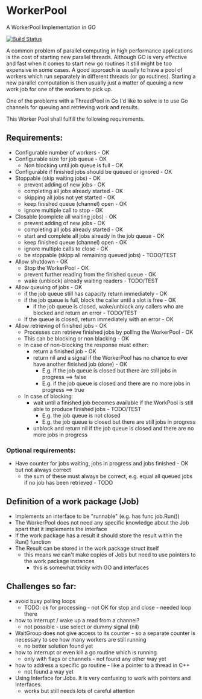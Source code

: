# WorkerPool
A WorkerPool Implementation in GO

[![Build Status](https://travis-ci.org/frankkopp/WorkerPool.svg?branch=master)](https://travis-ci.org/frankkopp/WorkerPool)

A common problem of parallel computing in high performance applications is the cost of starting new parallel threads.
Although GO is very effective and fast when it comes to start new go routines it still might be too expensive in some cases.
A good approach is usually to have a pool of workers which run separately in different threads (or go routines). Starting a 
new parallel computation is then usually just a matter of queuing a new work job for one of the workers to pick up. 

One of the problems with a ThreadPool in Go I'd like to solve is to use Go channels for queuing and retrieving work and 
results.

This Worker Pool shall fulfill the following requirements.

## Requirements:
* Configurable number of workers - OK
* Configurable size for job queue - OK
    * Non blocking until job queue is full - OK
* Configurable if finished jobs should be queued or ignored - OK
* Stoppable (skip waiting jobs) - OK
    * prevent adding of new jobs - OK
    * completing all jobs already started - OK
    * skipping all jobs not yet started - OK
    * keep finished queue (channel) open  - OK
    * ignore multiple call to stop - OK
* Closable (complete all waiting jobs) - OK
    * prevent adding of new jobs - OK
    * completing all jobs already started - OK
    * start and complete all jobs already in the job queue - OK
    * keep finished queue (channel) open - OK
    * ignore multiple calls to close - OK
    * be stoppable (skipp all remaining queued jobs) - TODO/TEST
* Allow shutdown - OK
    * Stop the WorkerPool - OK
    * prevent further reading from the finished queue - OK
    * wake (unblock) already waiting readers - TODO/TEST
* Allow queuing of jobs - OK
    * if the job queue still has capacity return immediately - OK
    * if the job queue is full, block the caller until a slot is free - OK
        * if the job queue is closed, wake/unblock any callers who are blocked and return an error - TODO/TEST
    * If the queue is closed, return immediately with an error - OK
* Allow retrieving of finished jobs - OK
    * Processes can retrieve finished jobs by polling the WorkerPool - OK
    * This can be blocking or non blacking - OK
    * In case of non-blocking the response must either:
        * return a finished job - OK
        * return nil and a signal if the WorkerPool has no chance to ever have another finished job (done) - OK
            * E.g. if the job queue is closed but there are still jobs in progress ==> false
            * E.g. if the job queue is closed and there are no more jobs in progress ==> true
    * In case of blocking:
        * wait until a finished job becomes available if the WorkPool is still able to produce finished jobs - TODO/TEST
            * E.g. the job queue is not closed
            * E.g. the job queue is closed but there are still jobs in progress
        * unblock and return nil if the job queue is closed and there are no more jobs in progress

### Optional requirements:
* Have counter for jobs waiting, jobs in progress and jobs finished - OK but not always correct
    * the sum of these must always be correct, e.g. equal all queued jobs if no job has been retrieved - TODO

## Definition of a work package (Job)
* Implements an interface to be "runnable" (e.g. has func job.Run())
* The WorkerPool does not need any specific knowledge about the Job apart that it implements the interface
* If the work package has a result it should store the result within the Run() function
* The Result can be stored in the work package struct itself
    * this means we can't make copies of Jobs but need to use pointers to the work package instances
        * this is somewhat tricky with GO and interfaces

## Challenges so far:
* avoid busy polling loops
    * TODO: ok for processing - not OK for stop and close - needed loop there
* how to interrupt / wake up a read from a channel?
    * not possible - use select or dummy signal (nil)
* WaitGroup does not give access to its counter - so a separate counter is necessary to see how many workers are still running
    * no better solution found yet
* how to interrupt or even kill a go routine which is running
    * only with flags or channels - not found any other way yet
* how to address a specific go routine - like a pointer to a thread in C++
    * not found a way yet 
* Using Interface for Jobs. It is very confusing to work with pointers and Interfaces.
    * works but still needs lots of careful attention  
    




  
